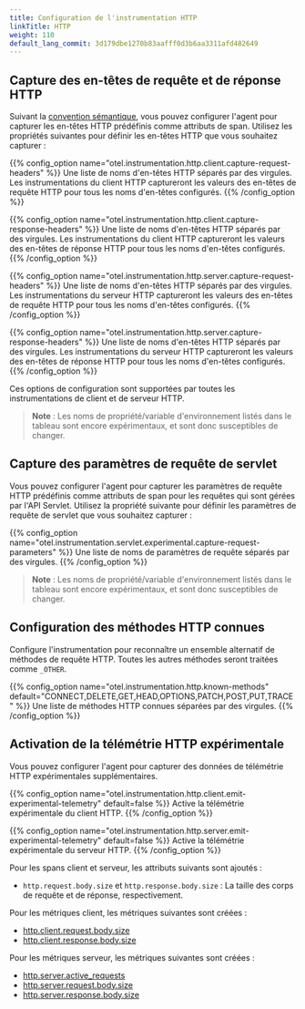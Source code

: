 ```yaml
---
title: Configuration de l'instrumentation HTTP
linkTitle: HTTP
weight: 110
default_lang_commit: 3d179dbe1270b83aafff0d3b6aa3311afd482649
---
```


## Capture des en-têtes de requête et de réponse HTTP

Suivant la [convention sémantique](/docs/specs/semconv/http/http-spans/), vous
pouvez configurer l'agent pour capturer les en-têtes HTTP prédéfinis comme
attributs de span. Utilisez les propriétés suivantes pour définir les en-têtes
HTTP que vous souhaitez capturer :

{{% config_option name="otel.instrumentation.http.client.capture-request-headers" %}}
Une liste de noms d'en-têtes HTTP séparés par des virgules. Les instrumentations
du client HTTP captureront les valeurs des en-têtes de requête HTTP pour tous
les noms d'en-têtes configurés. {{% /config_option %}}

{{% config_option name="otel.instrumentation.http.client.capture-response-headers" %}}
Une liste de noms d'en-têtes HTTP séparés par des virgules. Les instrumentations
du client HTTP captureront les valeurs des en-têtes de réponse HTTP pour tous
les noms d'en-têtes configurés. {{% /config_option %}}

{{% config_option name="otel.instrumentation.http.server.capture-request-headers" %}}
Une liste de noms d'en-têtes HTTP séparés par des virgules. Les instrumentations
du serveur HTTP captureront les valeurs des en-têtes de requête HTTP pour tous
les noms d'en-têtes configurés. {{% /config_option %}}

{{% config_option name="otel.instrumentation.http.server.capture-response-headers" %}}
Une liste de noms d'en-têtes HTTP séparés par des virgules. Les instrumentations
du serveur HTTP captureront les valeurs des en-têtes de réponse HTTP pour tous
les noms d'en-têtes configurés. {{% /config_option %}}

Ces options de configuration sont supportées par toutes les instrumentations de
client et de serveur HTTP.

> **Note** : Les noms de propriété/variable d'environnement listés dans le
> tableau sont encore expérimentaux, et sont donc susceptibles de changer.

## Capture des paramètres de requête de servlet

Vous pouvez configurer l'agent pour capturer les paramètres de requête HTTP
prédéfinis comme attributs de span pour les requêtes qui sont gérées par l'API
Servlet. Utilisez la propriété suivante pour définir les paramètres de requête
de servlet que vous souhaitez capturer :

{{% config_option name="otel.instrumentation.servlet.experimental.capture-request-parameters" %}}
Une liste de noms de paramètres de requête séparés par des virgules.
{{% /config_option %}}

> **Note** : Les noms de propriété/variable d'environnement listés dans le
> tableau sont encore expérimentaux, et sont donc susceptibles de changer.

## Configuration des méthodes HTTP connues

Configure l'instrumentation pour reconnaître un ensemble alternatif de méthodes
de requête HTTP. Toutes les autres méthodes seront traitées comme `_OTHER`.

{{% config_option
name="otel.instrumentation.http.known-methods"
default="CONNECT,DELETE,GET,HEAD,OPTIONS,PATCH,POST,PUT,TRACE"
%}} Une liste de méthodes HTTP connues séparées par des virgules.
{{% /config_option %}}

## Activation de la télémétrie HTTP expérimentale

Vous pouvez configurer l'agent pour capturer des données de télémétrie HTTP
expérimentales supplémentaires.

{{% config_option
name="otel.instrumentation.http.client.emit-experimental-telemetry"
default=false
%}} Active la télémétrie expérimentale du client HTTP. {{% /config_option %}}

{{% config_option name="otel.instrumentation.http.server.emit-experimental-telemetry"
default=false
%}}
Active la télémétrie expérimentale du serveur HTTP. {{% /config_option %}}

Pour les spans client et serveur, les attributs suivants sont ajoutés :

- `http.request.body.size` et `http.response.body.size` : La taille des corps de
  requête et de réponse, respectivement.

Pour les métriques client, les métriques suivantes sont créées :

- [http.client.request.body.size](/docs/specs/semconv/http/http-metrics/#metric-httpclientrequestbodysize)
- [http.client.response.body.size](/docs/specs/semconv/http/http-metrics/#metric-httpclientresponsebodysize)

Pour les métriques serveur, les métriques suivantes sont créées :

- [http.server.active_requests](/docs/specs/semconv/http/http-metrics/#metric-httpserveractive_requests)
- [http.server.request.body.size](/docs/specs/semconv/http/http-metrics/#metric-httpserverrequestbodysize)
- [http.server.response.body.size](/docs/specs/semconv/http/http-metrics/#metric-httpserverresponsebodysize)
